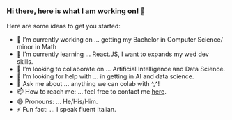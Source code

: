 ### Hi there, here is what I am working on! 👋

<!--**TheWizard91/TheWizard91** is a ✨ _special_ ✨ repository because its `README.md` (this file) appears on your GitHub profile. -->

Here are some ideas to get you started:

- 🔭 I’m currently working on ... getting my Bachelor in Computer Science/ minor in Math
- 🌱 I’m currently learning ... React.JS, I want to expands my wed dev skills. 
- 👯 I’m looking to collaborate on ... Artificial Intelligence and Data Science.
- 🤔 I’m looking for help with ... in getting in AI and data science.
- 💬 Ask me about ... anything we can colab with ^,^!
- 📫 How to reach me: ... feel free to contact me [here](https://thewizard91.github.io/website/).
- 😄 Pronouns: ... He/His/Him.
- ⚡ Fun fact: ... I speak fluent Italian.
